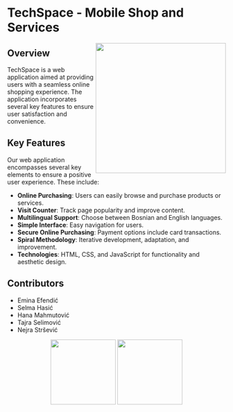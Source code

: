 # TechSpace - Mobile Shop and Services

<img src="https://github.com/mahmutovichana/Mobile-Shop/assets/113919501/f0068078-f51a-49dd-ba9c-03e80f2ba511" width="300" align="right"/>

## Overview

TechSpace is a web application aimed at providing users with a seamless online shopping experience. The application incorporates several key features to ensure user satisfaction and convenience.

## Key Features

Our web application encompasses several key elements to ensure a positive user experience. These include:

- **Online Purchasing**: Users can easily browse and purchase products or services.
- **Visit Counter**: Track page popularity and improve content.
- **Multilingual Support**: Choose between Bosnian and English languages.
- **Simple Interface**: Easy navigation for users.
- **Secure Online Purchasing**: Payment options include card transactions.
- **Spiral Methodology**: Iterative development, adaptation, and improvement.
- **Technologies**: HTML, CSS, and JavaScript for functionality and aesthetic design.

## Contributors

- Emina Efendić
- Selma Hasić
- Hana Mahmutović
- Tajra Selimović
- Nejra Stršević

<p align="center">
<img src="https://user-images.githubusercontent.com/113919501/226107862-dd057e25-83da-484c-8471-37046320f2bf.png" width="150"/>
<img src="https://user-images.githubusercontent.com/113919501/226105001-70a5c389-81bd-42cb-970a-e378fc5aed36.png" width="150"/>
</p>
